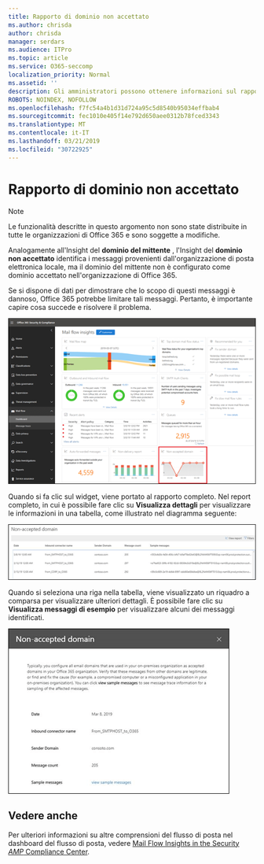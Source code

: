 ```yaml
---
title: Rapporto di dominio non accettato
ms.author: chrisda
author: chrisda
manager: serdars
ms.audience: ITPro
ms.topic: article
ms.service: O365-seccomp
localization_priority: Normal
ms.assetid: ''
description: Gli amministratori possono ottenere informazioni sul rapporto di dominio non accettato nel dashboard del flusso di posta elettronica nel centro sicurezza e conformità di Office 365 &.
ROBOTS: NOINDEX, NOFOLLOW
ms.openlocfilehash: f7fc54a4b1d31d724a95c5d8540b95034effbab4
ms.sourcegitcommit: fec1010e405f14e792d650aee0312b78fced3343
ms.translationtype: MT
ms.contentlocale: it-IT
ms.lasthandoff: 03/21/2019
ms.locfileid: "30722925"
---
```

# <a name="non-accepted-domain-report"></a>Rapporto di dominio non accettato

> [!NOTE]
> Le funzionalità descritte in questo argomento non sono state distribuite in tutte le organizzazioni di Office 365 e sono soggette a modifiche.

Analogamente all'Insight del **dominio del mittente** , l'Insight del **dominio non accettato** identifica i messaggi provenienti dall'organizzazione di posta elettronica locale, ma il dominio del mittente non è configurato come dominio accettato nell'organizzazione di Office 365.

Se si dispone di dati per dimostrare che lo scopo di questi messaggi è dannoso, Office 365 potrebbe limitare tali messaggi. Pertanto, è importante capire cosa succede e risolvere il problema.

![Il rapporto di dominio non accettato nel dashboard del flusso di posta elettronica nel centro sicurezza e conformità di Office 365 &](media/non-accepted-domain-report-selected.png)

Quando si fa clic sul widget, viene portato al rapporto completo. Nel report completo, in cui è possibile fare clic su **Visualizza dettagli** per visualizzare le informazioni in una tabella, come illustrato nel diagramma seguente:

![Visualizzare la tabella dei dettagli nel rapporto di dominio non accettato](media/non-accepted-domain-report-view-details.png)

Quando si seleziona una riga nella tabella, viene visualizzato un riquadro a comparsa per visualizzare ulteriori dettagli. È possibile fare clic su **Visualizza messaggi di esempio** per visualizzare alcuni dei messaggi identificati.

![Selezionare una riga nella tabella Details del rapporto di dominio non accettato](media/non-accepted-domain-report-select-row-in-table.png)

## <a name="see-also"></a>Vedere anche

Per ulteriori informazioni su altre comprensioni del flusso di posta nel dashboard del flusso di posta, vedere [Mail Flow Insights in the Security _AMP_ Compliance Center](mail-flow-insights-v2.md).
